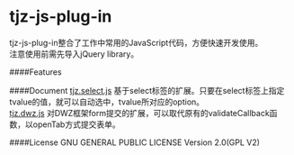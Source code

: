 tjz-js-plug-in
==============
tjz-js-plug-in整合了工作中常用的JavaScript代码，方便快速开发使用。  
注意使用前需先导入jQuery library。

####Features

####Document
[tjz.select.js](src/tjz.select.js) 基于select标签的扩展。只要在select标签上指定tvalue的值，就可以自动选中，tvalue所对应的option。  
[tjz.dwz.js](src/tjz.dwz.js) 对DWZ框架form提交的扩展，可以取代原有的validateCallback函数，以openTab方式提交表单。

####License
GNU GENERAL PUBLIC LICENSE Version 2.0(GPL V2)
